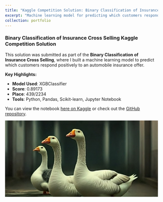 ```yaml
---
title: "Kaggle Competition Solution: Binary Classification of Insurance Cross Selling"
excerpt: "Machine learning model for predicting which customers respond positively to an automobile insurance offer.<br/><img src='/images/kaggle/kaggle.png'>"
collection: portfolio
---
```


### Binary Classification of Insurance Cross Selling Kaggle Competition Solution

This solution was submitted as part of the **Binary Classification of Insurance Cross Selling**, where I built a machine learning model to predict which customers respond positively to an automobile insurance offer.

**Key Highlights:**
- **Model Used**: XGBClassifier
- **Score**: 0.89173
- **Place**: 439/2234
- **Tools**: Python, Pandas, Scikit-learn, Jupyter Notebook

You can view the notebook [here on Kaggle](https://www.kaggle.com/code/dimitrijschulz/ps4e7-insurancecrossselling-score-0-89208) or check out the [GitHub repository](https://github.com/dmtschulz/kaggle-playground-solutions).

![Insurance Solution](/images/kaggle/kaggle.png)
